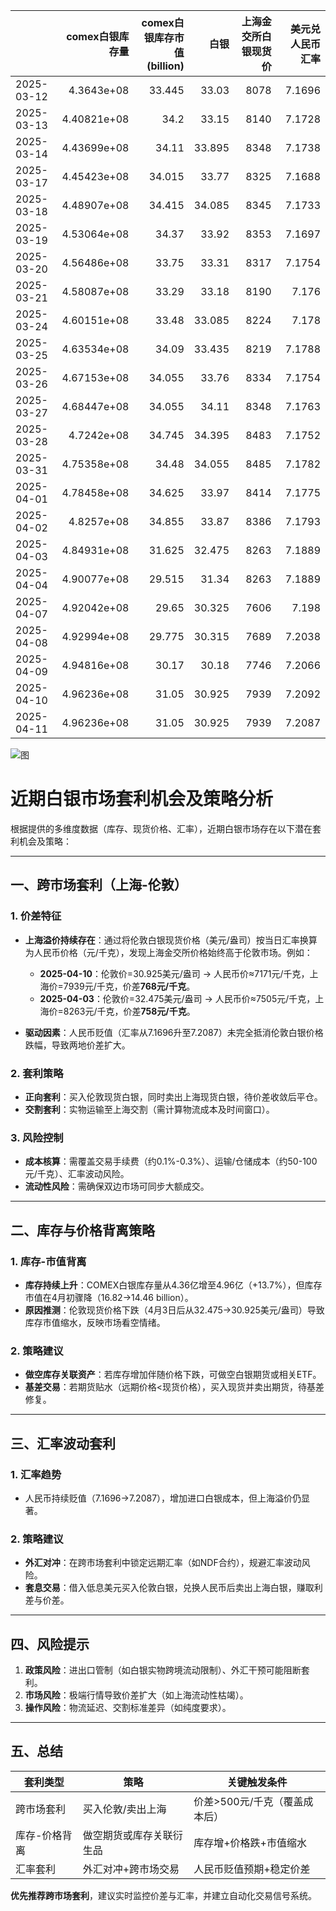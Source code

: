 |            |   comex白银库存量 |   comex白银库存市值(billion) |   白银 |   上海金交所白银现货价 |   美元兑人民币汇率 |
|:-----------|------------------:|-----------------------------:|-------:|-----------------------:|-------------------:|
| 2025-03-12 |       4.3643e+08  |                       33.445 | 33.03  |                   8078 |             7.1696 |
| 2025-03-13 |       4.40821e+08 |                       34.2   | 33.15  |                   8140 |             7.1728 |
| 2025-03-14 |       4.43699e+08 |                       34.11  | 33.895 |                   8348 |             7.1738 |
| 2025-03-17 |       4.45423e+08 |                       34.015 | 33.77  |                   8325 |             7.1688 |
| 2025-03-18 |       4.48907e+08 |                       34.415 | 34.085 |                   8345 |             7.1733 |
| 2025-03-19 |       4.53064e+08 |                       34.37  | 33.92  |                   8353 |             7.1697 |
| 2025-03-20 |       4.56486e+08 |                       33.75  | 33.31  |                   8317 |             7.1754 |
| 2025-03-21 |       4.58087e+08 |                       33.29  | 33.18  |                   8190 |             7.176  |
| 2025-03-24 |       4.60151e+08 |                       33.48  | 33.085 |                   8224 |             7.178  |
| 2025-03-25 |       4.63534e+08 |                       34.09  | 33.435 |                   8219 |             7.1788 |
| 2025-03-26 |       4.67153e+08 |                       34.055 | 33.76  |                   8334 |             7.1754 |
| 2025-03-27 |       4.68447e+08 |                       34.055 | 34.11  |                   8348 |             7.1763 |
| 2025-03-28 |       4.7242e+08  |                       34.745 | 34.395 |                   8483 |             7.1752 |
| 2025-03-31 |       4.75358e+08 |                       34.48  | 34.055 |                   8485 |             7.1782 |
| 2025-04-01 |       4.78458e+08 |                       34.625 | 33.97  |                   8414 |             7.1775 |
| 2025-04-02 |       4.8257e+08  |                       34.855 | 33.87  |                   8386 |             7.1793 |
| 2025-04-03 |       4.84931e+08 |                       31.625 | 32.475 |                   8263 |             7.1889 |
| 2025-04-04 |       4.90077e+08 |                       29.515 | 31.34  |                   8263 |             7.1889 |
| 2025-04-07 |       4.92042e+08 |                       29.65  | 30.325 |                   7606 |             7.198  |
| 2025-04-08 |       4.92994e+08 |                       29.775 | 30.315 |                   7689 |             7.2038 |
| 2025-04-09 |       4.94816e+08 |                       30.17  | 30.18  |                   7746 |             7.2066 |
| 2025-04-10 |       4.96236e+08 |                       31.05  | 30.925 |                   7939 |             7.2092 |
| 2025-04-11 |       4.96236e+08 |                       31.05  | 30.925 |                   7939 |             7.2087 |

![图](plot.png)



# 近期白银市场套利机会及策略分析

根据提供的多维度数据（库存、现货价格、汇率），近期白银市场存在以下潜在套利机会及策略：

---

## 一、跨市场套利（上海-伦敦）

### 1. **价差特征**
   - **上海溢价持续存在**：通过将伦敦白银现货价格（美元/盎司）按当日汇率换算为人民币价格（元/千克），发现上海金交所价格始终高于伦敦市场。例如：
     - **2025-04-10**：伦敦价=30.925美元/盎司 → 人民币价≈7171元/千克，上海价=7939元/千克，价差**768元/千克**。
     - **2025-04-03**：伦敦价=32.475美元/盎司 → 人民币价≈7505元/千克，上海价=8263元/千克，价差**758元/千克**。

   - **驱动因素**：人民币贬值（汇率从7.1696升至7.2087）未完全抵消伦敦白银价格跌幅，导致两地价差扩大。

### 2. **套利策略**
   - **正向套利**：买入伦敦现货白银，同时卖出上海现货白银，待价差收敛后平仓。
   - **交割套利**：实物运输至上海交割（需计算物流成本及时间窗口）。

### 3. **风险控制**
   - **成本核算**：需覆盖交易手续费（约0.1%-0.3%）、运输/仓储成本（约50-100元/千克）、汇率波动风险。
   - **流动性风险**：需确保双边市场可同步大额成交。

---

## 二、库存与价格背离策略

### 1. **库存-市值背离**
   - **库存持续上升**：COMEX白银库存量从4.36亿增至4.96亿（+13.7%），但库存市值在4月初骤降（16.82→14.46 billion）。
   - **原因推测**：伦敦现货价格下跌（4月3日后从32.475→30.925美元/盎司）导致库存市值缩水，反映市场看空情绪。

### 2. **策略建议**
   - **做空库存关联资产**：若库存增加伴随价格下跌，可做空白银期货或相关ETF。
   - **基差交易**：若期货贴水（远期价格<现货价格），买入现货并卖出期货，待基差修复。

---

## 三、汇率波动套利

### 1. **汇率趋势**
   - 人民币持续贬值（7.1696→7.2087），增加进口白银成本，但上海溢价仍显著。

### 2. **策略建议**
   - **外汇对冲**：在跨市场套利中锁定远期汇率（如NDF合约），规避汇率波动风险。
   - **套息交易**：借入低息美元买入伦敦白银，兑换人民币后卖出上海白银，赚取利差与价差。

---

## 四、风险提示

1. **政策风险**：进出口管制（如白银实物跨境流动限制）、外汇干预可能阻断套利。
2. **市场风险**：极端行情导致价差扩大（如上海流动性枯竭）。
3. **操作风险**：物流延迟、交割标准差异（如纯度要求）。

---

## 五、总结

| **套利类型**       | **策略**                              | **关键触发条件**                 |
|---------------------|---------------------------------------|----------------------------------|
| 跨市场套利         | 买入伦敦/卖出上海                    | 价差>500元/千克（覆盖成本后）    |
| 库存-价格背离      | 做空期货或库存关联衍生品             | 库存增+价格跌+市值缩水           |
| 汇率套利           | 外汇对冲+跨市场交易                  | 人民币贬值预期+稳定价差          |

**优先推荐跨市场套利**，建议实时监控价差与汇率，并建立自动化交易信号系统。